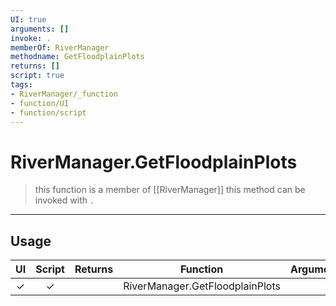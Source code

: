 ```yaml
---
UI: true
arguments: []
invoke: .
memberOf: RiverManager
methodname: GetFloodplainPlots
returns: []
script: true
tags:
- RiverManager/_function
- function/UI
- function/script
---
```

# RiverManager.GetFloodplainPlots
> this function is a member of [[RiverManager]]
> this method can be invoked with `.`
-----
## Usage
|  UI | Script | Returns | Function | Arguments |
|:---:|:------:|-------:|:--------:|:---------|
|✓|✓||RiverManager.GetFloodplainPlots||
